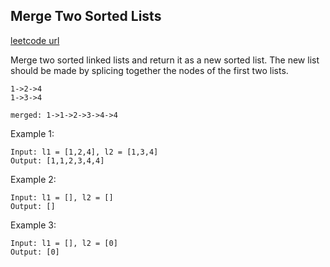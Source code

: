 ## Merge Two Sorted Lists
[leetcode url](https://leetcode.com/problems/merge-two-sorted-lists/)

Merge two sorted linked lists and return it as a new sorted list. The new list should be made by splicing together the nodes of the first two lists.
```
1->2->4
1->3->4

merged: 1->1->2->3->4->4
```


Example 1:
```
Input: l1 = [1,2,4], l2 = [1,3,4]
Output: [1,1,2,3,4,4]
```
Example 2:
```
Input: l1 = [], l2 = []
Output: []
```
Example 3:
```
Input: l1 = [], l2 = [0]
Output: [0]
```
